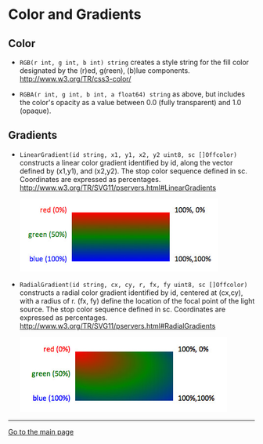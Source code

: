 # Color and Gradients

## Color

- `RGB(r int, g int, b int) string`
    creates a style string for the fill color designated
    by the (r)ed, g(reen), (b)lue components.
    <http://www.w3.org/TR/css3-color/>
  
- `RGBA(r int, g int, b int, a float64) string`
    as above, but includes the color's opacity as a value
    between 0.0 (fully transparent) and 1.0 (opaque).
  
## Gradients

- `LinearGradient(id string, x1, y1, x2, y2 uint8, sc []Offcolor)`
    constructs a linear color gradient identified by id,
    along the vector defined by (x1,y1), and (x2,y2).
    The stop color sequence defined in sc. Coordinates are expressed as percentages.
    <http://www.w3.org/TR/SVG11/pservers.html#LinearGradients>

    ![LinearGradient](./images/linear_gradient.jpeg)
  
- `RadialGradient(id string, cx, cy, r, fx, fy uint8, sc []Offcolor)`
    constructs a radial color gradient identified by id,
    centered at (cx,cy), with a radius of r.
    (fx, fy) define the location of the focal point of the light source.
    The stop color sequence defined in sc.
    Coordinates are expressed as percentages.
    <http://www.w3.org/TR/SVG11/pservers.html#RadialGradients>
  
    ![RadialGradient](./images/radial_gradient.jpeg)

---
[Go to the main page][]

[Go to the main page]: ../README.md
